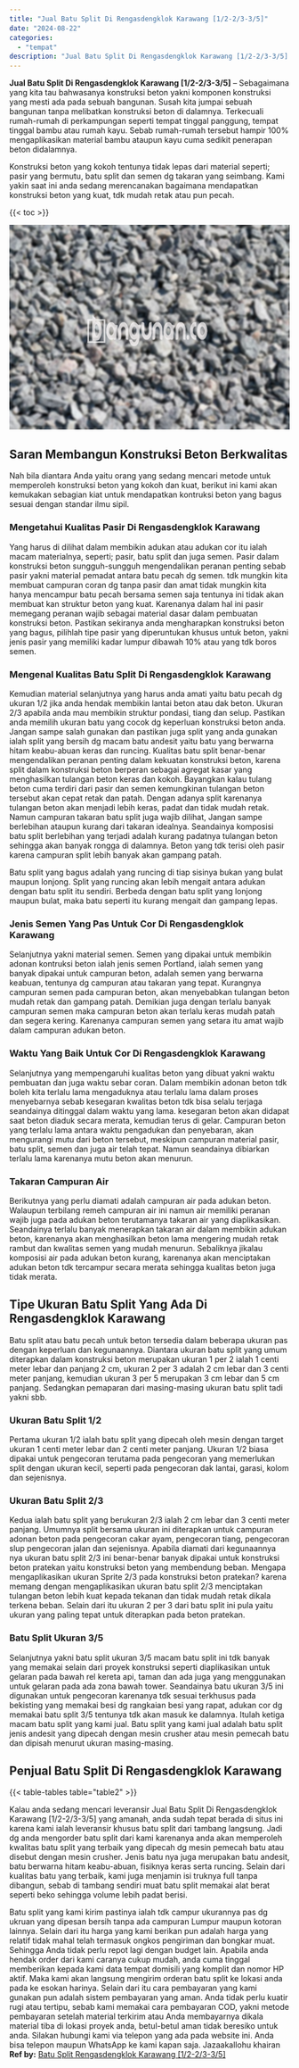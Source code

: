 ```yaml
---
title: "Jual Batu Split Di Rengasdengklok Karawang [1/2-2/3-3/5]"
date: "2024-08-22"
categories: 
  - "tempat"
description: "Jual Batu Split Di Rengasdengklok Karawang [1/2-2/3-3/5]. Batu split yang kami kirim pastinya ialah tdk campur ukurannya pas dg ukruan yang dipesan bersih ta..."
---
```


**Jual Batu Split Di Rengasdengklok Karawang \[1/2-2/3-3/5\]** – Sebagaimana yang kita tau bahwasanya konstruksi beton yakni komponen konstruksi yang mesti ada pada sebuah bangunan. Susah kita jumpai sebuah bangunan tanpa melibatkan konstruksi beton di dalamnya. Terkecuali rumah-rumah di perkampungan seperti tempat tinggal panggung, tempat tinggal bambu atau rumah kayu. Sebab rumah-rumah tersebut hampir 100% mengaplikasikan material bambu ataupun kayu cuma sedikit penerapan beton didalamnya.

Konstruksi beton yang kokoh tentunya tidak lepas dari material seperti; pasir yang bermutu, batu split dan semen dg takaran yang seimbang. Kami yakin saat ini anda sedang merencanakan bagaimana mendapatkan konstruksi beton yang kuat, tdk mudah retak atau pun pecah.

{{< toc >}}

![Jual Batu Split Di Rengasdengklok Karawang [1/2-2/3-3/5]](/images/jual-batu-split-21.png)

## Saran Membangun Konstruksi Beton Berkwalitas

Nah bila diantara Anda yaitu orang yang sedang mencari metode untuk memperoleh konstruksi beton yang kokoh dan kuat, berikut ini kami akan kemukakan sebagian kiat untuk mendapatkan kontruksi beton yang bagus sesuai dengan standar ilmu sipil.

### Mengetahui Kualitas Pasir Di Rengasdengklok Karawang

Yang harus di dilihat dalam membikin adukan atau adukan cor itu ialah macam materialnya, seperti; pasir, batu split dan juga semen. Pasir dalam konstruksi beton sungguh-sungguh mengendalikan peranan penting sebab pasir yakni material pemadat antara batu pecah dg semen. tdk mungkin kita membuat campuran coran dg tanpa pasir dan amat tidak mungkin kita hanya mencampur batu pecah bersama semen saja tentunya ini tidak akan membuat kan struktur beton yang kuat. Karenanya dalam hal ini pasir memegang peranan wajib sebagai material dasar dalam pembuatan konstruksi beton. Pastikan sekiranya anda mengharapkan konstruksi beton yang bagus, pilihlah tipe pasir yang diperuntukan khusus untuk beton, yakni jenis pasir yang memiliki kadar lumpur dibawah 10% atau yang tdk boros semen.

### Mengenal Kualitas Batu Split Di Rengasdengklok Karawang

Kemudian material selanjutnya yang harus anda amati yaitu batu pecah dg ukuran 1/2 jika anda hendak membikin lantai beton atau dak beton. Ukuran 2/3 apabila anda mau membikin struktur pondasi, tiang dan selup. Pastikan anda memilih ukuran batu yang cocok dg keperluan konstruksi beton anda. Jangan sampe salah gunakan dan pastikan juga split yang anda gunakan ialah split yang bersih dg macam batu andesit yaitu batu yang berwarna hitam keabu-abuan keras dan runcing. Kualitas batu split benar-benar mengendalikan peranan penting dalam kekuatan konstruksi beton, karena split dalam konstruksi beton berperan sebagai agregat kasar yang menghasilkan tulangan beton keras dan kokoh. Bayangkan kalau tulang beton cuma terdiri dari pasir dan semen kemungkinan tulangan beton tersebut akan cepat retak dan patah. Dengan adanya split karenanya tulangan beton akan menjadi lebih keras, padat dan tidak mudah retak. Namun campuran takaran batu split juga wajib dilihat, Jangan sampe berlebihan ataupun kurang dari takaran idealnya. Seandainya komposisi batu split berlebihan yang terjadi adalah kurang padatnya tulangan beton sehingga akan banyak rongga di dalamnya. Beton yang tdk terisi oleh pasir karena campuran split lebih banyak akan gampang patah.

Batu split yang bagus adalah yang runcing di tiap sisinya bukan yang bulat maupun lonjong. Split yang runcing akan lebih mengait antara adukan dengan batu split itu sendiri. Berbeda dengan batu split yang lonjong maupun bulat, maka batu seperti itu kurang mengait dan gampang lepas.

### Jenis Semen Yang Pas Untuk Cor Di Rengasdengklok Karawang

Selanjutnya yakni material semen. Semen yang dipakai untuk membikin adonan kontruksi beton ialah jenis semen Portland, ialah semen yang banyak dipakai untuk campuran beton, adalah semen yang berwarna keabuan, tentunya dg campuran atau takaran yang tepat. Kurangnya campuran semen pada campuran beton, akan menyebabkan tulangan beton mudah retak dan gampang patah. Demikian juga dengan terlalu banyak campuran semen maka campuran beton akan terlalu keras mudah patah dan segera kering. Karenanya campuran semen yang setara itu amat wajib dalam campuran adukan beton.

### Waktu Yang Baik Untuk Cor Di Rengasdengklok Karawang

Selanjutnya yang mempengaruhi kualitas beton yang dibuat yakni waktu pembuatan dan juga waktu sebar coran. Dalam membikin adonan beton tdk boleh kita terlalu lama mengaduknya atau terlalu lama dalam proses menyebarnya sebab kesegaran kwalitas beton tdk bisa selalu terjaga seandainya ditinggal dalam waktu yang lama. kesegaran beton akan didapat saat beton diaduk secara merata, kemudian terus di gelar. Campuran beton yang terlalu lama antara waktu pengadukan dan penyebaran, akan mengurangi mutu dari beton tersebut, meskipun campuran material pasir, batu split, semen dan juga air telah tepat. Namun seandainya dibiarkan terlalu lama karenanya mutu beton akan menurun.

### Takaran Campuran Air

Berikutnya yang perlu diamati adalah campuran air pada adukan beton. Walaupun terbilang remeh campuran air ini namun air memiliki peranan wajib juga pada adukan beton terutamanya takaran air yang diaplikasikan. Seandainya terlalu banyak menerapkan takaran air dalam membikin adukan beton, karenanya akan menghasilkan beton lama mengering mudah retak rambut dan kwalitas semen yang mudah menurun. Sebaliknya jikalau komposisi air pada adukan beton kurang, karenanya akan menciptakan adukan beton tdk tercampur secara merata sehingga kualitas beton juga tidak merata.

## Tipe Ukuran Batu Split Yang Ada Di Rengasdengklok Karawang

Batu split atau batu pecah untuk beton tersedia dalam beberapa ukuran pas dengan keperluan dan kegunaannya. Diantara ukuran batu split yang umum diterapkan dalam konstruksi beton merupakan ukuran 1 per 2 ialah 1 centi meter lebar dan panjang 2 cm, ukuran 2 per 3 adalah 2 cm lebar dan 3 centi meter panjang, kemudian ukuran 3 per 5 merupakan 3 cm lebar dan 5 cm panjang. Sedangkan pemaparan dari masing-masing ukuran batu split tadi yakni sbb.

### Ukuran Batu Split 1/2

Pertama ukuran 1/2 ialah batu split yang dipecah oleh mesin dengan target ukuran 1 centi meter lebar dan 2 centi meter panjang. Ukuran 1/2 biasa dipakai untuk pengecoran terutama pada pengecoran yang memerlukan split dengan ukuran kecil, seperti pada pengecoran dak lantai, garasi, kolom dan sejenisnya.

### Ukuran Batu Split 2/3

Kedua ialah batu split yang berukuran 2/3 ialah 2 cm lebar dan 3 centi meter panjang. Umumnya split bersama ukuran ini diterapkan untuk campuran adonan beton pada pengecoran cakar ayam, pengecoran tiang, pengecoran slup pengecoran jalan dan sejenisnya. Apabila diamati dari kegunaannya nya ukuran batu split 2/3 ini benar-benar banyak dipakai untuk konstruksi beton pratekan yaitu konstruksi beton yang membendung beban. Mengapa mengaplikasikan ukuran Sprite 2/3 pada konstruksi beton pratekan? karena memang dengan mengaplikasikan ukuran batu split 2/3 menciptakan tulangan beton lebih kuat kepada tekanan dan tidak mudah retak dikala terkena beban. Selain dari itu ukuran 2 per 3 dari batu split ini pula yaitu ukuran yang paling tepat untuk diterapkan pada beton pratekan.

### Batu Split Ukuran 3/5

Selanjutnya yakni batu split ukuran 3/5 macam batu split ini tdk banyak yang memakai selain dari proyek konstruksi seperti diaplikasikan untuk gelaran pada bawah rel kereta api, taman dan ada juga yang menggunakan untuk gelaran pada ada zona bawah tower. Seandainya batu ukuran 3/5 ini digunakan untuk pengecoran karenanya tdk sesuai terkhusus pada bekisting yang memakai besi dg rangkaian besi yang rapat, adukan cor dg memakai batu split 3/5 tentunya tdk akan masuk ke dalamnya. Itulah ketiga macam batu split yang kami jual. Batu split yang kami jual adalah batu split jenis andesit yang dipecah dengan mesin crusher atau mesin pemecah batu dan dipisah menurut ukuran masing-masing.

## Penjual Batu Split Di Rengasdengklok Karawang

{{< table-tables table="table2" >}}

Kalau anda sedang mencari leveransir Jual Batu Split Di Rengasdengklok Karawang \[1/2-2/3-3/5\] yang amanah, anda sudah tepat berada di situs ini karena kami ialah leveransir khusus batu split dari tambang langsung. Jadi dg anda mengorder batu split dari kami karenanya anda akan memperoleh kwalitas batu split yang terbaik yang dipecah dg mesin pemecah batu atau disebut dengan mesin crusher. Jenis batu nya juga merupakan batu andesit, batu berwarna hitam keabu-abuan, fisiknya keras serta runcing. Selain dari kualitas batu yang terbaik, kami juga menjamin isi truknya full tanpa dibangun, sebab di tambang sendiri muat batu split memakai alat berat seperti beko sehingga volume lebih padat berisi.

Batu split yang kami kirim pastinya ialah tdk campur ukurannya pas dg ukruan yang dipesan bersih tanpa ada campuran Lumpur maupun kotoran lainnya. Selain dari itu harga yang kami berikan pun adalah harga yang relatif tidak mahal telah termasuk ongkos pengiriman dan bongkar muat. Sehingga Anda tidak perlu repot lagi dengan budget lain. Apabila anda hendak order dari kami caranya cukup mudah, anda cuma tinggal memberikan kepada kami data tempat domisili yang komplit dan nomor HP aktif. Maka kami akan langsung mengirim orderan batu split ke lokasi anda pada ke esokan harinya. Selain dari itu cara pembayaran yang kami gunakan pun adalah sistem pembayaran yang aman. Anda tidak perlu kuatir rugi atau tertipu, sebab kami memakai cara pembayaran COD, yakni metode pembayaran setelah material terkirim atau Anda membayarnya dikala material tiba di lokasi proyek anda, betul-betul aman tidak beresiko untuk anda. Silakan hubungi kami via telepon yang ada pada website ini. Anda bisa telepon maupun WhatsApp ke kami kapan saja. Jazaakallohu khairan
**Ref by:** [Batu Split Rengasdengklok Karawang [1/2-2/3-3/5]](https://id.wikipedia.org/wiki/Batu)
